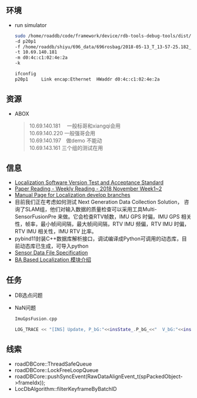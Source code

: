 ## 环境

* run simulator

  ```bash
  sudo /home/roaddb/code/framework/device/rdb-tools-debug-tools/dist/x64/bin/rosplay-simulator
  -d p20p1
  -f /home/roaddb/shiyu/696_data/696rosbag/2018-05-13_T_13-57-25.182_GMT_L2R_C_L4_R.bag
  -t 10.69.140.181
  -m d0:4c:c1:02:4e:2a
  -k
  ```

  ```bash
  ifconfig
  p20p1     Link encap:Ethernet  HWaddr d0:4c:c1:02:4e:2a
  ```

## 资源

* ABOX
  > 10.69.140.181   一般标哥和xiangqi会用  
  > 10.69.140.220 一般强哥会用  
  > 10.69.140.197  做demo 不能动  
  > 10.69.143.161 三个组的测试在用

## 信息

* [Localization Software Version Test and Acceptance Standard](https://confluence.ygomi.com:8443/pages/viewpage.action?title=Localization+Software+Version+Test+and+Acceptance+Standard&spaceKey=RRT)
* [Paper Reading - Weekly Reading - 2018 November Week1~2](https://confluence.ygomi.com:8443/display/RRT/Paper+Reading+-+Weekly+Reading+-+2018+November+Week1~2)
* [Manual Page for Localization develop branches](https://confluence.ygomi.com:8443/display/RRT/Manual+Page+for+Localization+develop+branches)
* 目前我们正在考虑如何测试 Next Generation Data Collection Solution， 咨询了SLAM组，他们对输入数据的质量检查可以采用工具Multi-SensorFusionPre 来做。它会检查RTV帧数，IMU GPS 时偏，IMU GPS 相关性，帧率，最小帧间间隔，最大帧间间隔，RTV IMU 频偏，RTV IMU 时偏，RTV IMU 相关性，IMU RTV 比率。
* pybind11封装C++数据库解析接口，调试编译成Python可调用的动态库，目前动态库已生成，可导入python
* [Sensor Data File Specification](https://confluence.ygomi.com:8443/display/RRT/Sensor+Data+File+Specification)
* [BA Based Localization 模块介绍](https://confluence.ygomi.com:8443/pages/viewpage.action?pageId=57476512)

## 任务

* DB选点问题

* NaN问题

  ```c++
  ImuGpsFusion.cpp

  LOG_TRACE << "[INS] Update, P_bG:"<<insState_.P_bG_<<"  V_bG:"<<insState_.V_bG_;
  ```

## 线索

* roadDBCore::ThreadSafeQueue
* roadDBCore::LockFreeLoopQueue
* roadDBCore::pushSyncEvent(RawDataAlignEvent_t(spPackedObject->frameIdx));
* LocDbAlgorithm::filterKeyframeByBatchID